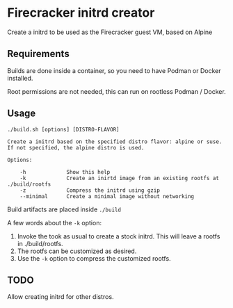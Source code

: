 # Firecracker initrd creator
Create a initrd to be used as the Firecracker guest VM, based on Alpine

## Requirements
Builds are done inside a container, so you need to have Podman or Docker installed.

Root permissions are not needed, this can run on rootless Podman / Docker.

## Usage
```
./build.sh [options] [DISTRO-FLAVOR]

Create a initrd based on the specified distro flavor: alpine or suse.
If not specified, the alpine distro is used.

Options:

    -h             Show this help
    -k             Create an inirtd image from an existing rootfs at ./build/rootfs
    -z             Compress the initrd using gzip
    --minimal      Create a minimal image without networking
```

Build artifacts are placed inside `./build`

A few words about the `-k` option:
1. Invoke the took as usual to create a stock initrd. This will leave a rootfs
in ./build/rootfs.
2. The rootfs can be customized as desired.
3. Use the `-k` option to compress the customized rootfs.

## TODO
Allow creating initrd for other distros.
